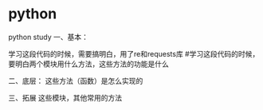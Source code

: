 # python
python study
一、基本：

  学习这段代码的时候，需要搞明白，用了re和requests库
#学习这段代码的时候，要明白两个模块用什么方法，这些方法的功能是什么

二、底层：
这些方法（函数）是怎么实现的

三、拓展
这些模块，其他常用的方法

